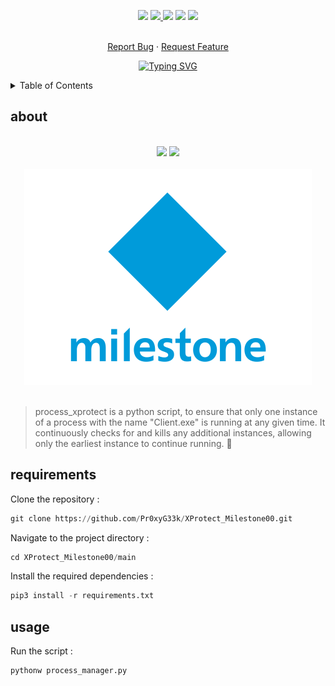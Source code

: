 <!--   my-icons -->
<p align="center">
</a>
    <a href="https://github.com/Pr0xyG33k/Pr0xyG33k"><img src="https://img.shields.io/badge/status-writing-yellowgreen.svg?style=for-the-badge"></a>
    <a href="https://github.com/Pr0xyG33k/Pr0xyG33k/graphs/contributors"><img src="https://img.shields.io/github/contributors/Pr0xyG33k/Milestone_XProtect00?style=for-the-badge">
    <a href="https://github.com/Pr0xyG33k/Pr0xyG33k/stargazers"><img src="https://img.shields.io/github/stars/Pr0xyG33k/Milestone_XProtect00?style=for-the-badge"></a>
    <a href="https://github.com/Pr0xyG33k/Pr0xyG33k/network/members"><img src="https://img.shields.io/github/forks/Pr0xyG33k/Milestone_XProtect00.svg?style=for-the-badge"></a>
    <a href="https://github.com/Pr0xyG33k/Pr0xyG33k/issues"><img src="https://img.shields.io/github/issues/Pr0xyG33k/Milestone_XProtect00.svg?style=for-the-badge"></a>
</p>

<!-- PROJECT LOGO -->
  <p align="center">
    <br />
    <a href="https://github.com/Pr0xyG33k/Milestone_XProtect00/issues">Report Bug</a>
    ·
    <a href="https://github.com/Pr0xyG33k/Milestone_XProtect00/pulls">Request Feature</a>
  </p>
</div>

<!--   my-ticker -->
<p align="center">
<a href="https://git.io/typing-svg"><img src="https://readme-typing-svg.demolab.com?font=Fira+Code&pause=1000&width=550&height=100&lines=Welcome+to+my+Project+Milestone_XProtect00+!" alt="Typing SVG" /></a>
</p>

<!-- TABLE OF CONTENTS -->
<details>
  <summary>Table of Contents</summary>
  <ol>
    <li><a href="#about">about</a></li>
    <li><a href="#requirements">requirements</a></li>
    <li><a href="#usage">usage</a></li>
  </ol>
</details>

<!-- ABOUT -->
<h2>about</h2>
<div align="center">
 <br>
  <img src="https://img.shields.io/pypi/pyversions/pip">
  <img src="https://badge.fury.io/py/psutil.svg">
 <br>
</div>
<div align="center">
  <br>
  <img src="tmp/Milestone_logo.png">
  <br><br>
</div>

> process_xprotect is a python script, to ensure that only one instance of a process with the name "Client.exe" is running at any given time. It continuously checks for and kills any additional instances, allowing only the earliest instance to continue running. 🐍 <br />

<!-- REQUIREMENTS -->
<h2>requirements</h2>

Clone the repository :
```py
git clone https://github.com/Pr0xyG33k/XProtect_Milestone00.git
```
Navigate to the project directory :
```py
cd XProtect_Milestone00/main
```
Install the required dependencies :
```py
pip3 install -r requirements.txt
```

<!-- USAGE -->
<h2>usage</h2>

Run the script :
```python
pythonw process_manager.py
```
